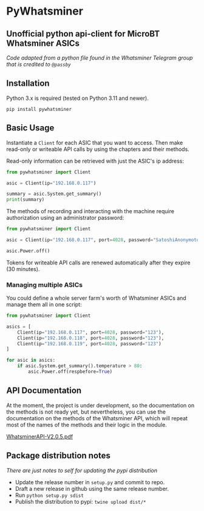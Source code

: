 # PyWhatsminer
Unofficial python api-client for MicroBT Whatsminer ASICs
---
_Code adapted from a python file found in the Whatsminer Telegram group that is credited to `@passby`_


## Installation
Python 3.x is required (tested on Python 3.11 and newer).

```
pip install pywhatsminer
```

## Basic Usage
Instantiate a `Client` for each ASIC that you want to access. Then make read-only or writeable API calls by using the chapters and their methods.

Read-only information can be retrieved with just the ASIC's ip address:

```python
from pywhatsminer import Client

asic = Client(ip="192.168.0.117")

summary = asic.System.get_summary()
print(summary)
```
The methods of recording and interacting with the machine require authorization using an administrator password:
```python
from pywhatsminer import Client

asic = Client(ip="192.168.0.117", port=4028, password="SatoshiAnonymoto123")

asic.Power.off()
```
Tokens for writeable API calls are renewed automatically after they expire (30 minutes).

### Managing multiple ASICs
You could define a whole server farm's worth of Whatsminer ASICs and manage them all in one script:

```python
from pywhatsminer import Client

asics = [
    Client(ip="192.168.0.117", port=4028, password="123"),
    Client(ip="192.168.0.118", port=4028, password="123"),
    Client(ip="192.168.0.119", port=4028, password="123")
]

for asic in asics:
    if asic.System.get_summary().temperature > 80:
        asic.Power.off(respbefore=True)
```


## API Documentation
At the moment, the project is under development, so the documentation on the methods is not ready yet, but nevertheless, you can use the documentation on the methods of the Whatsminer API, which will repeat most of the names of the methods and their logic in the module.

[WhatsminerAPI-V2.0.5.pdf](docs/WhatsminerAPI-V2.0.5.pdf)


## Package distribution notes
_There are just notes to self for updating the pypi distribution_
* Update the release number in `setup.py` and commit to repo.
* Draft a new release in github using the same release number.
* Run `python setup.py sdist`
* Publish the distribution to pypi: `twine upload dist/*`

